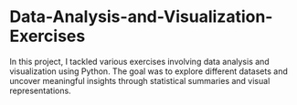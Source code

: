 # Data-Analysis-and-Visualization-Exercises

In this project, I tackled various exercises involving data analysis and visualization using Python. The goal was to explore different datasets and uncover meaningful insights through statistical summaries and visual representations.
